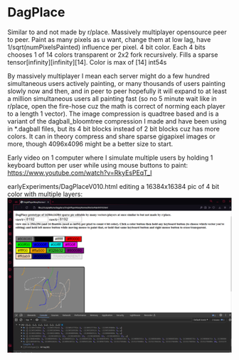 # DagPlace
Similar to and not made by r/place. Massively multiplayer opensource peer to peer. Paint as many pixels as u want, change them at low lag, have 1/sqrt(numPixelsPainted) influence per pixel. 4 bit color. Each 4 bits chooses 1 of 14 colors transparent or 2x2 fork recursively. Fills a sparse tensor[infinity][infinity][14]. Color is max of [14] int54s

By massively multiplayer I mean each server might do a few hundred simultaneous users actively painting, or many thousands of users painting slowly now and then, and in peer to peer hopefully it will expand to at least a million simultaneous users all painting fast (so no 5 minute wait like in r/place, open the fire-hose cuz the math is correct of norming each player to a length 1 vector). The image compression is quadtree based and is a variant of the dagball_bloomtree compression I made and have been using in *.dagball files, but its 4 bit blocks instead of 2 bit blocks cuz has more colors. It can in theory compress and share sparse gigapixel images or more, though 4096x4096 might be a better size to start.

Early video on 1 computer where I simulate multiple users by holding 1 keyboard button per user while using mouse buttons to paint: https://www.youtube.com/watch?v=RkyEsPEqT_I

earlyExperiments/DagPlaceV010.html editing a 16384x16384 pic of 4 bit color with multiple layers:<br>
<img src=https://raw.githubusercontent.com/benrayfield/DagPlace/main/earlyExperiments/DagPlaceV010.png>